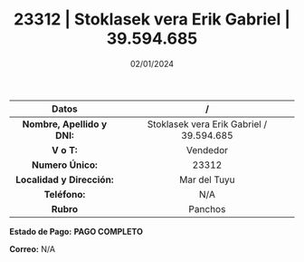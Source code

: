﻿---
title: 23312 | Stoklasek vera Erik Gabriel | 39.594.685
date: 02/01/2024
draft: false
tags: ['vendedor', 'mar del tuyu', 'panchos']
---

|          **Datos**          |  /  |
|:---------------------------:|:---:|
| **Nombre, Apellido y DNI:** | Stoklasek vera Erik Gabriel / 39.594.685 |
|          **V o T:**         | Vendedor |
|      **Numero Único:**      | 23312 |
|  **Localidad y Dirección:** | Mar del Tuyu |
|        **Teléfono:**        | N/A |
|          **Rubro**          | Panchos |

**Estado de Pago:** **PAGO COMPLETO**

**Correo:** N/A

